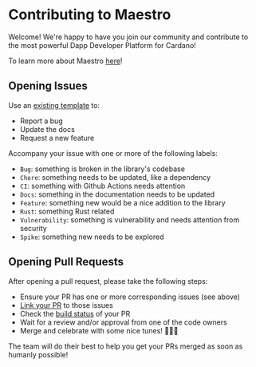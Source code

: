 # Contributing to Maestro

Welcome! We're happy to have you join our community and contribute to the most powerful Dapp Developer Platform for Cardano!

To learn more about Maestro [here](https://docs.gomaestro.org/)!

## Opening Issues

Use an [existing template](https://github.com/maestro-org/rust-sdk/issues/new/choose) to:
- Report a bug
- Update the docs
- Request a new feature

Accompany your issue with one or more of the following labels:
- `Bug`: something is broken in the library's codebase
- `Chore`: something needs to be updated, like a dependency
- `CI`: something with Github Actions needs attention
- `Docs`: something in the documentation needs to be updated
- `Feature`: something new would be a nice addition to the library
- `Rust`: something Rust related
- `Vulnerability`: something is vulnerability and needs attention from security
- `Spike`: something new needs to be explored

## Opening Pull Requests
After opening a pull request, please take the following steps:
- Ensure your PR has one or more corresponding issues (see above)
- [Link your PR](https://docs.github.com/en/issues/tracking-your-work-with-issues/linking-a-pull-request-to-an-issue) to those issues
- Check the [build status](https://github.com/maestro-org/rust-sdk/actions/new) of your PR
- Wait for a review and/or approval from one of the code owners
- Merge and celebrate with some nice tunes! 🎼🎼🎼

The team will do their best to help you get your PRs merged as soon as humanly possible!

